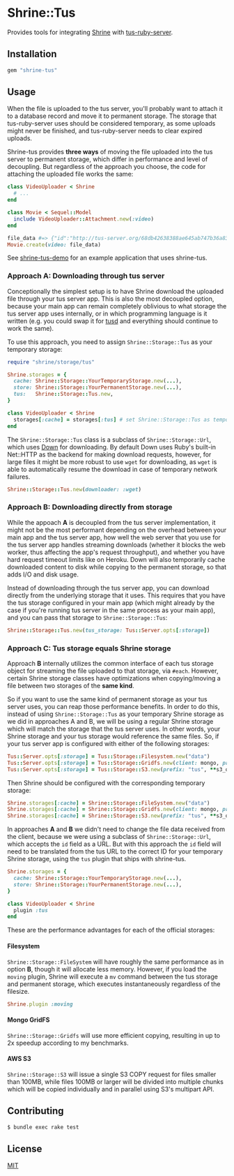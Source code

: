 # Shrine::Tus

Provides tools for integrating [Shrine] with [tus-ruby-server].

## Installation

```ruby
gem "shrine-tus"
```

## Usage

When the file is uploaded to the tus server, you'll probably want to attach
it to a database record and move it to permanent storage. The storage that
tus-ruby-server uses should be considered temporary, as some uploads might
never be finished, and tus-ruby-server needs to clear expired uploads.

Shrine-tus provides **three ways** of moving the file uploaded into the tus
server to permanent storage, which differ in performance and level of
decoupling. But regardless of the approach you choose, the code for attaching
the uploaded file works the same:

```rb
class VideoUploader < Shrine
  # ...
end
```
```rb
class Movie < Sequel::Model
  include VideoUploader::Attachment.new(:video)
end
```
```rb
file_data #=> {"id":"http://tus-server.org/68db42638388ae645ab747b36a837a79", "storage":"cache", "metadata":{...}}
Movie.create(video: file_data)
```

See [shrine-tus-demo] for an example application that uses shrine-tus.

### Approach A: Downloading through tus server

Conceptionally the simplest setup is to have Shrine download the uploaded file
through your tus server app. This is also the most decoupled option, because
your main app can remain completely oblivious to what storage the tus server
app uses internally, or in which programming language is it written (e.g. you
could swap it for [tusd] and everything should continue to work the same).

To use this approach, you need to assign `Shrine::Storage::Tus` as your
temporary storage:

```rb
require "shrine/storage/tus"

Shrine.storages = {
  cache: Shrine::Storage::YourTemporaryStorage.new(...),
  store: Shrine::Storage::YourPermanentStorage.new(...),
  tus:   Shrine::Storage::Tus.new,
}
```
```rb
class VideoUploader < Shrine
  storages[:cache] = storages[:tus] # set Shrine::Storage::Tus as temporary storage
end
```

The `Shrine::Storage::Tus` class is a subclass of `Shrine::Storage::Url`, which
uses [Down] for downloading. By default Down uses Ruby's built-in Net::HTTP as
the backend for making download requests, however, for large files it might be
more robust to use `wget` for downloading, as `wget` is able to automatically
resume the download in case of temporary network failures.

```rb
Shrine::Storage::Tus.new(downloader: :wget)
```

### Approach B: Downloading directly from storage

While the appoach **A** is decoupled from the tus server implementation, it
might not be the most performant depending on the overhead between your main
app and the tus server app, how well the web server that you use for the tus
server app handles streaming downloads (whether it blocks the web worker, thus
affecting the app's request throughput), and whether you have hard request
timeout limits like on Heroku. Down will also temporarily cache downloaded
content to disk while copying to the permanent storage, so that adds I/O and
disk usage.

Instead of downloading through the tus server app, you can download directly
from the underlying storage that it uses. This requires that you have the tus
storage configured in your main app (which might already by the case if you're
running tus server in the same process as your main app), and you can pass that
storage to `Shrine::Storage::Tus`:

```rb
Shrine::Storage::Tus.new(tus_storage: Tus::Server.opts[:storage])
```

### Approach C: Tus storage equals Shrine storage

Approach **B** internally utilizes the common interface of each tus storage
object for streaming the file uploaded to that storage, via `#each`. However,
certain Shrine storage classes have optimizations when copying/moving a file
between two storages of the **same kind**.

So if you want to use the same kind of permanent storage as your tus server
uses, you can reap those performance benefits. In order to do this, instead of
using `Shrine::Storage::Tus` as your temporary Shrine storage as we did in
approaches A and B, we will be using a regular Shrine storage which will match
the storage that the tus server uses. In other words, your Shrine storage and
your tus storage would reference the same files. So, if your tus server app is
configured with either of the following storages:

```rb
Tus::Server.opts[:storage] = Tus::Storage::Filesystem.new("data")
Tus::Server.opts[:storage] = Tus::Storage::Gridfs.new(client: mongo, prefix: "tus")
Tus::Server.opts[:storage] = Tus::Storage::S3.new(prefix: "tus", **s3_options)
```

Then Shrine should be configured with the corresponding temporary storage:

```rb
Shrine.storages[:cache] = Shrine::Storage::FileSystem.new("data")
Shrine.storages[:cache] = Shrine::Storage::Gridfs.new(client: mongo, prefix: "tus")
Shrine.storages[:cache] = Shrine::Storage::S3.new(prefix: "tus", **s3_options)
```

In approaches **A** and **B** we didn't need to change the file data received
from the client, because we were using a subclass of `Shrine::Storage::Url`,
which accepts the `id` field as a URL. But with this approach the `id` field
will need to be translated from the tus URL to the correct ID for your
temporary Shrine storage, using the `tus` plugin that ships with shrine-tus.

```rb
Shrine.storages = {
  cache: Shrine::Storage::YourTemporaryStorage.new(...),
  store: Shrine::Storage::YourPermanentStorage.new(...),
}
```
```rb
class VideoUploader < Shrine
  plugin :tus
end
```

These are the performance advantages for each of the official storages:

#### Filesystem

`Shrine::Storage::FileSystem` will have roughly the same performance as in
option **B**, though it will allocate less memory. However, if you load the
`moving` plugin, Shrine will execute a `mv` command between the tus storage
and permanent storage, which executes instantaneously regardless of the
filesize.

```rb
Shrine.plugin :moving
```

#### Mongo GridFS

`Shrine::Storage::Gridfs` will use more efficient copying, resulting in up to
2x speedup according to my benchmarks.

#### AWS S3

`Shrine::Storage::S3` will issue a single S3 COPY request for files smaller
than 100MB, while files 100MB or larger will be divided into multiple chunks
which will be copied individually and in parallel using S3's multipart API.

## Contributing

```sh
$ bundle exec rake test
```

## License

[MIT](/LICENSE.txt)

[Shrine]: https://github.com/janko-m/shrine
[tus-ruby-server]: https://github.com/janko-m/tus-ruby-server
[Down]: https://github.com/janko-m/down
[shrine-tus-demo]: https://github.com/janko-m/shrine-tus-demo
[tusd]: https://github.com/tus/tusd
